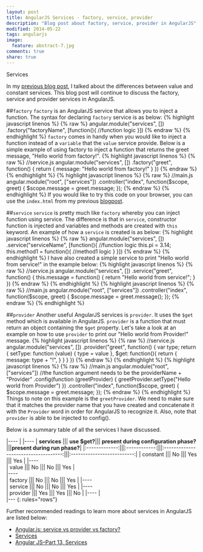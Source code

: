 ```yaml
---
layout: post
title: AngularJS Services - factory, service, provider 
description: "Blog post about factory, service, provider in AngularJS"
modified: 2014-05-22
tags: angularjs 
image:
  feature: abstract-7.jpg
comments: true
share: true
---
```


Services

In my [previous blog post](http://christineoo.github.io/AngularJS-Services-value-vs-constant/), I talked about the differences between value and constant services. This blog post will continue to discuss the factory, service and provider services in AngularJS. 

##`factory`
`factory` is an AngularJS service that allows you to inject a function. The syntax for declaring `factory` service is as below:
{% highlight javascript linenos %}
{% raw %}
angular.module("services", [])
    .factory("factoryName", [function(){
       //function logic
    }])
{% endraw %}
{% endhighlight %}
`factory` comes in handy when you would like to inject a function instead of a `variable` that the `value` service provide. Below is a simple example of using factory to inject a function that returns the greet message, "Hello world from factory!".
{% highlight javascript linenos %}
{% raw %}
//service.js
angular.module("services", [])
    .factory("greet", function() {
        return {
            message: "Hello world from factory!"
        }
    })
{% endraw %}
{% endhighlight %}
{% highlight javascript linenos %}
{% raw %}
//main.js
angular.module("root", ["services"])
    .controller("index", function($scope, greet) {
        $scope.message = greet.message;
    });
{% endraw %}
{% endhighlight %}
If you would like to try this code on your browser, you can use the `index.html` from my previous [blogpost](http://christineoo.github.io/AngularJS-Services-value-vs-constant/).

##`service`
`service` is pretty much like `factory` whereby you can inject function using service. The difference is that in `service`, constructor function is injected and variables and methods are created with `this` keyword. An example of how a `service` is created is as below:
{% highlight javascript linenos %}
{% raw %}
angular.module("services", [])
    .service("serviceName", [function(){
    //function logic
    this.pi = 3.14;
    this.method1 = function(){
       //method1 logic
    } 
}])
{% endraw %}
{% endhighlight %} 
I have also created a simple service to print "Hello world from service!" in the example below:
{% highlight javascript linenos %}
{% raw %}
//service.js
angular.module("services", [])
    .service("greet", function() {
        this.message = function()
        {
            return "Hello world from service!";
        }
    })
{% endraw %}
{% endhighlight %}
{% highlight javascript linenos %}
{% raw %}
//main.js
angular.module("root", ["services"])
    .controller("index", function($scope, greet) {
        $scope.message = greet.message();
    });
{% endraw %}
{% endhighlight %}

##`provider`
Another useful AngularJS services is `provider`. It uses the `$get` method which is available in AngularJS. `provider` is a function that must return an object containing the `$get` property. 
Let's take a look at an example on how to use `provider` to print our "Hello world from Provider!" message.
{% highlight javascript linenos %}
{% raw %}
//service.js
angular.module("services", [])
    .provider("greet", function() {
        var type;
        return {
            setType: function (value) {
              type = value
            },
            $get: function(){
              return {
                message: type + "!",
              }
            }
        }
    })
{% endraw %}
{% endhighlight %}
{% highlight javascript linenos %}
{% raw %}
//main.js
angular.module("root", ["services"])
    //the function argument needs to be the providerName + "Provider"
    .config(function (greetProvider) {
      greetProvider.setType("Hello world from Provider")
    })
    .controller("index", function($scope, greet) {
        $scope.message = greet.message;
    });
{% endraw %}
{% endhighlight %}
Things to note on this example is the `greetProvider`. We need to make sure that it matches the provider name that you have created and concatenate it with the `Provider` word in order for AngularJS to recognize it. Also, note that `provider` is able to be injected to config().

Below is a summary table of all the services I have discussed.

|----
|
|----
| **services**  ||| **use $get?**||| **present during configuration phase?**|||**present during run phase?**| 
|:-------------:|||:------------:|||:------------------------------------:|||:--------------------------:|
| constant      ||| No           ||| Yes                                  ||| Yes                        | 
|----                                                                                           
| value         ||| No           ||| No                                   ||| Yes                        |                     
|----                                                                                                    
| factory       ||| No           ||| No                                   ||| Yes                        |
|----                                                                                                    
| service       ||| No           ||| No                                   ||| Yes                        |
|----                                                                                                     
| provider      ||| Yes          ||| Yes                                  ||| No                         |
|----
|  
|---
{: rules="rows"}

Further recommended readings to learn more about services in AngularJS are listed below:

* [Angular.js: service vs provider vs factory?](http://stackoverflow.com/questions/15666048/angular-js-service-vs-provider-vs-factory)
* [Services](http://learn-angular.org/#!/lessons/handling-complexity)
* [Angular JS–Part 13, Services](http://lostechies.com/gabrielschenker/2014/02/26/angular-jspart-13-services/)

